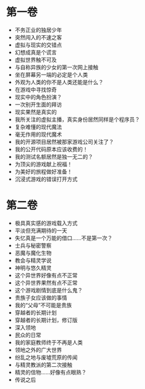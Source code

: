 # 第一卷

* 不务正业的独居少年
* 突然闯入的不速之客
* 虚拟与现实的交错点
* 幻想成真是个谎言
* 虚拟世界触不可及
* 与自称异族的少女的第一次网上接触
* 坐在屏幕另一端的必定是个人类
* 外观为人类的你不是人类还能是什么？
* 在游戏中寻找惊奇
* 现实中的角色扮演？
* 一次别开生面的拜访
* 现实果然是真实的
* 我所关注的虚拟主播，真实身份居然同样是个程序员？
* 复杂难懂的现代魔法
* 毫无作用的现代魔术
* 我的开源项目居然被那家游戏公司关注了？
* 我的公开代码原本应该收费的！
* 我的测试名额居然是独一无二的？
* 为顶尖的游戏献上祝福！
* 为美好的旅程做好准备！
* 沉浸式游戏的错误打开方式

# 第二卷

* 极具真实感的游戏载入方式
* 平淡但充满期待的一天
* 失忆真是一个万能的借口……不是第一次？
* 士兵与秘密警察
* 恶魔与魔化生物
* 教会与精灵学说
* 神明与悠久精灵
* 这个异世界好像有点不正常
* 这个异世界果然有点不正常
* 这个游戏剧情到底是什么鬼？
* 贵族子女应该做的事情
* 我的“父母”不可能是贵族
* 穿越者的长期计划
* 穿越者的长期计划，修订版
* 深入领地
* 民众的日常
* 我的家庭教师终于不再是人类
* 领地之外的广大世界
* 纷乱之地与废墟荒原的传闻
* 与精灵教派的第二次接触
* 精灵的信物……好像有点眼熟？
* 传说之后
